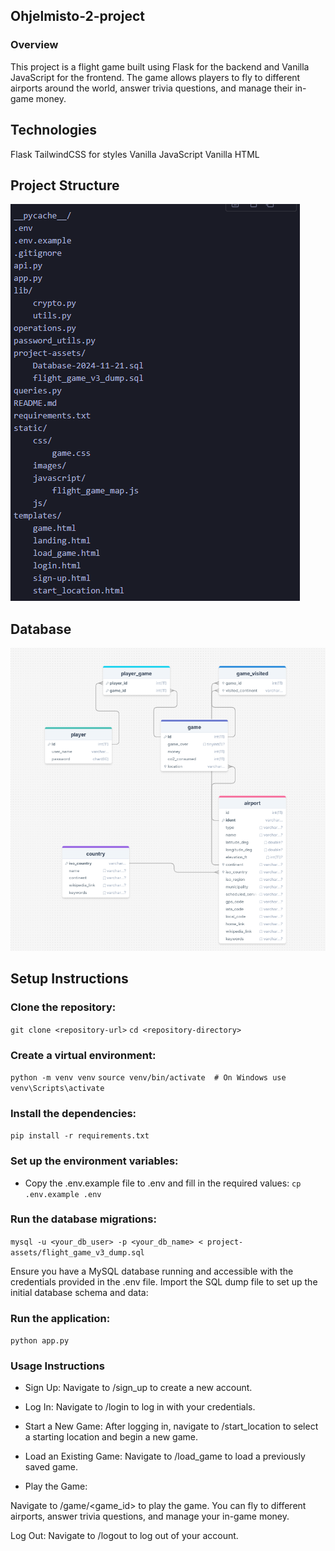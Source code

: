 ## Ohjelmisto-2-project
### Overview
This project is a flight game built using Flask for the backend and Vanilla JavaScript for the frontend. The game allows players to fly to different airports around the world, answer trivia questions, and manage their in-game money.

## Technologies
Flask
TailwindCSS for styles
Vanilla JavaScript
Vanilla HTML


## Project Structure
![alt text](image.png)

## Database
![alt text](image-1.png)

## Setup Instructions
### Clone the repository:
`git clone <repository-url>`
`cd <repository-directory>`

### Create a virtual environment:
`python -m venv venv`
`source venv/bin/activate  # On Windows use venv\Scripts\activate`

### Install the dependencies:
`pip install -r requirements.txt`

### Set up the environment variables:

- Copy the .env.example file to .env and fill in the required values:
`cp .env.example .env`

### Run the database migrations:
`mysql -u <your_db_user> -p <your_db_name> < project-assets/flight_game_v3_dump.sql`

Ensure you have a MySQL database running and accessible with the credentials provided in the .env file.
Import the SQL dump file to set up the initial database schema and data:

### Run the application:
`python app.py`

### Usage Instructions
- Sign Up:
Navigate to /sign_up to create a new account.

- Log In:
Navigate to /login to log in with your credentials.

- Start a New Game:
After logging in, navigate to /start_location to select a starting location and begin a new game.

- Load an Existing Game:
Navigate to /load_game to load a previously saved game.

- Play the Game:

Navigate to /game/<game_id> to play the game. You can fly to different airports, answer trivia questions, and manage your in-game money.

Log Out:
Navigate to /logout to log out of your account.
